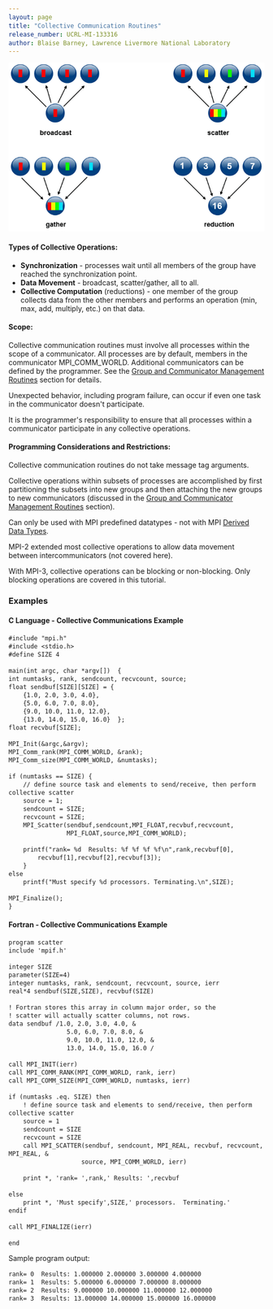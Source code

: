 ```yaml
---
layout: page
title: "Collective Communication Routines"
release_number: UCRL-MI-133316
author: Blaise Barney, Lawrence Livermore National Laboratory
---
```


![collective_comm](images/collective_comm.gif)

#### Types of Collective Operations: 

* **Synchronization** - processes wait until all members of the group have reached the synchronization point.
* **Data Movement** - broadcast, scatter/gather, all to all.
* **Collective Computation** (reductions) - one member of the group collects data from the other members and performs an operation (min, max, add, multiply, etc.) on that data.

#### Scope:

Collective communication routines must involve all processes within the scope of a communicator. All processes are by default, members in the communicator MPI_COMM_WORLD. Additional communicators can be defined by the programmer. See the [Group and Communicator Management Routines](management_routines) section for details.

Unexpected behavior, including program failure, can occur if even one task in the communicator doesn't participate.

It is the programmer's responsibility to ensure that all processes within a communicator participate in any collective operations.

#### Programming Considerations and Restrictions:

Collective communication routines do not take message tag arguments.

Collective operations within subsets of processes are accomplished by first partitioning the subsets into new groups and then attaching the new groups to new communicators (discussed in the [Group and Communicator Management Routines](management_routines) section).

Can only be used with MPI predefined datatypes - not with MPI [Derived Data Types](derived_data_types).

MPI-2 extended most collective operations to allow data movement between intercommunicators (not covered here).

With MPI-3, collective operations can be blocking or non-blocking. Only blocking operations are covered in this tutorial.

### Examples

#### C Language - Collective Communications Example
```
#include "mpi.h"
#include <stdio.h>
#define SIZE 4

main(int argc, char *argv[])  {
int numtasks, rank, sendcount, recvcount, source;
float sendbuf[SIZE][SIZE] = {
    {1.0, 2.0, 3.0, 4.0},
    {5.0, 6.0, 7.0, 8.0},
    {9.0, 10.0, 11.0, 12.0},
    {13.0, 14.0, 15.0, 16.0}  };
float recvbuf[SIZE];

MPI_Init(&argc,&argv);
MPI_Comm_rank(MPI_COMM_WORLD, &rank);
MPI_Comm_size(MPI_COMM_WORLD, &numtasks);

if (numtasks == SIZE) {
    // define source task and elements to send/receive, then perform collective scatter
    source = 1;
    sendcount = SIZE;
    recvcount = SIZE;
    MPI_Scatter(sendbuf,sendcount,MPI_FLOAT,recvbuf,recvcount,
                MPI_FLOAT,source,MPI_COMM_WORLD);

    printf("rank= %d  Results: %f %f %f %f\n",rank,recvbuf[0],
        recvbuf[1],recvbuf[2],recvbuf[3]);
    }
else
    printf("Must specify %d processors. Terminating.\n",SIZE);

MPI_Finalize();
}
```

#### Fortran - Collective Communications Example

```
program scatter
include 'mpif.h'

integer SIZE
parameter(SIZE=4)
integer numtasks, rank, sendcount, recvcount, source, ierr
real*4 sendbuf(SIZE,SIZE), recvbuf(SIZE)

! Fortran stores this array in column major order, so the 
! scatter will actually scatter columns, not rows.
data sendbuf /1.0, 2.0, 3.0, 4.0, &
                5.0, 6.0, 7.0, 8.0, &
                9.0, 10.0, 11.0, 12.0, &
                13.0, 14.0, 15.0, 16.0 /

call MPI_INIT(ierr)
call MPI_COMM_RANK(MPI_COMM_WORLD, rank, ierr)
call MPI_COMM_SIZE(MPI_COMM_WORLD, numtasks, ierr)

if (numtasks .eq. SIZE) then
    ! define source task and elements to send/receive, then perform collective scatter
    source = 1
    sendcount = SIZE
    recvcount = SIZE
    call MPI_SCATTER(sendbuf, sendcount, MPI_REAL, recvbuf, recvcount, MPI_REAL, &
                    source, MPI_COMM_WORLD, ierr)

    print *, 'rank= ',rank,' Results: ',recvbuf 

else
    print *, 'Must specify',SIZE,' processors.  Terminating.' 
endif

call MPI_FINALIZE(ierr)

end
```

Sample program output:

```
rank= 0  Results: 1.000000 2.000000 3.000000 4.000000
rank= 1  Results: 5.000000 6.000000 7.000000 8.000000
rank= 2  Results: 9.000000 10.000000 11.000000 12.000000
rank= 3  Results: 13.000000 14.000000 15.000000 16.000000
```
